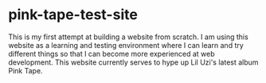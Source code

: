 # pink-tape-test-site
This is my first attempt at building a website from scratch.
I am using this website as a learning and testing environment where I can learn and try different things so that I can become more experienced at web development. 
This website currently serves to hype up Lil Uzi's latest album Pink Tape.
